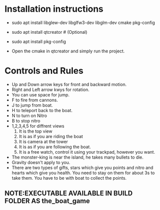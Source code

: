 Installation instructions
=========================
+ sudo apt install libglew-dev libglfw3-dev libglm-dev cmake pkg-config
+ sudo apt install qtcreator # (Optional)
+ sudo apt install pkg-config

+ Open the cmake in qtcreator and simply run the project.

Controls and Rules
==================
+ Up and Down arrow keys for front and backward motion.
+ Right and Left arrow kwys for rotation.
+ You can use space for jump.
+ F to fire from cannons.
+ J to jump from boat.
+ H to teleport back to the boat.
+ N to turn on Nitro
+ B to stop nitro
+ 1,2,3,4,5 for diffrent views
   1. It is the top view
   2. It is as if you are riding the boat
   3. It is camera at the tower
   4. It is as if you are following the boat.
   5. It is a free watch, control it using your trackpad, however you want.
+ The monster-king is near the island, he takes many bullets to die.
+ Gravity doesn't apply to you.
+ There are two types of gifts, stars which give you points and nitro and hearts which give you health. You need to stay on them for about 3s to take them. You have to be with boat to collect the points.


NOTE:EXECUTABLE AVAILABLE IN BUILD FOLDER AS the_boat_game
------------------------------------------------------------
